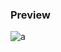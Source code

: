 ### Preview
![a](https://github.com/Eazvy/UILibs/blob/main/Librarys/Small/Screenshot%202022-12-04%20124155.png?raw=true)
